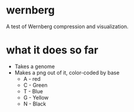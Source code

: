 # wernberg
A test of Wernberg compression and visualization.

# what it does so far
* Takes a genome
* Makes a png out of it, color-coded by base
    * A - red
    * C - Green
    * T - Blue
    * G - Yellow
    * N - Black

